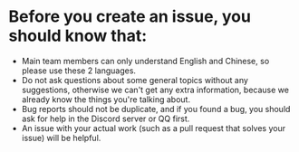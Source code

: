 # Before you create an issue, you should know that:
- Main team members can only understand English and Chinese, so please use these 2 languages.
- Do not ask questions about some general topics without any suggestions, otherwise we can't get any extra information, because we already know the things you're talking about.
- Bug reports should not be duplicate, and if you found a bug, you should ask for help in the Discord server or QQ first.
- An issue with your actual work (such as a pull request that solves your issue) will be helpful.
